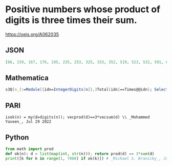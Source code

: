 # Positive numbers whose product of digits is three times their sum\.
https://oeis.org/A062035
## JSON
```JSON
[66, 159, 167, 176, 195, 235, 253, 325, 333, 352, 519, 523, 532, 591, 617, 671, 716, 761, 915, 951, 1168, 1186, 1236, 1263, 1326, 1362, 1618, 1623, 1632, 1681, 1816, 1861, 2136, 2163, 2316, 2361, 2613, 2631, 3126, 3162, 3216, 3261, 3612, 3621, 6118]
```
## Mathematica
```Mathematica
s3Q[n_]:=Module[{idn=IntegerDigits[n]},3Total[idn]==Times@@idn]; Select[Range[7000],s3Q]  (* _Harvey P. Dale_, Mar 20 2011 *)
```
## PARI
```PARI
isok(n) = my(d=digits(n)); vecprod(d)==3*vecsum(d) \\ _Mohammed Yaseen_, Jul 29 2022
```
## Python
```Python
from math import prod
def ok(n): d = list(map(int, str(n))); return prod(d) == 3*sum(d)
print([k for k in range(1, 7000) if ok(k)]) # _Michael S. Branicky_, Jul 29 2022
```
